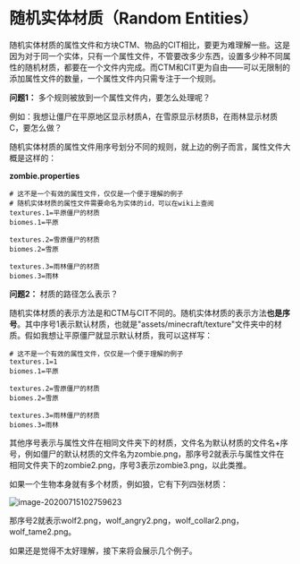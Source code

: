 # 随机实体材质（Random Entities）

随机实体材质的属性文件和方块CTM、物品的CIT相比，要更为难理解一些。这是因为对于同一个实体，只有一个属性文件，不管要改多少东西，设置多少种不同属性的随机材质，都要在一个文件内完成。而CTM和CIT更为自由——可以无限制的添加属性文件的数量，一个属性文件内只需专注于一个规则。

**问题1：** 多个规则被放到一个属性文件内，要怎么处理呢？

例如：我想让僵尸在平原地区显示材质A，在雪原显示材质B，在雨林显示材质C，要怎么做？

随机实体材质的属性文件用序号划分不同的规则，就上边的例子而言，属性文件大概是这样的：

**zombie.properties**

```properties
# 这不是一个有效的属性文件，仅仅是一个便于理解的例子
# 随机实体材质的属性文件需要命名为实体的id，可以在wiki上查阅
textures.1=平原僵尸的材质
biomes.1=平原

textures.2=雪原僵尸的材质
biomes.2=雪原

textures.3=雨林僵尸的材质
biomes.3=雨林
```

**问题2：** 材质的路径怎么表示？

随机实体材质的表示方法是和CTM与CIT不同的。随机实体材质的表示方法**也是序号**。其中序号1表示默认材质，也就是"assets/minecraft/texture"文件夹中的材质。假如我想让平原僵尸就显示默认材质，我可以这样写：

```properties
# 这不是一个有效的属性文件，仅仅是一个便于理解的例子
textures.1=1
biomes.1=平原

textures.2=雪原僵尸的材质
biomes.2=雪原

textures.3=雨林僵尸的材质
biomes.3=雨林
```

其他序号表示与属性文件在相同文件夹下的材质，文件名为默认材质的文件名+序号，例如僵尸的默认材质的文件名为zombie.png，那序号2就表示与属性文件在相同文件夹下的zombie2.png，序号3表示zombie3.png，以此类推。

如果一个生物本身就有多个材质，例如狼，它有下列四张材质：

![image-20200715102759623](https://i.loli.net/2020/07/28/3DtSsE7LPcXmeTu.png)

那序号2就表示wolf2.png，wolf_angry2.png，wolf_collar2.png，wolf_tame2.png。

如果还是觉得不太好理解，接下来将会展示几个例子。

<br/><br/><Vssue/>